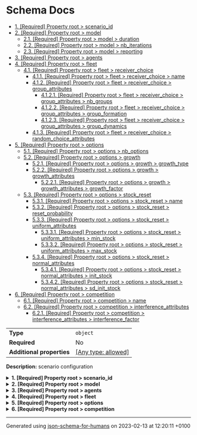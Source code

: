 # Schema Docs

- [1. [Required] Property root > scenario_id](#scenario_id)
- [2. [Required] Property root > model](#model)
  - [2.1. [Required] Property root > model > duration](#model_duration)
  - [2.2. [Required] Property root > model > nb_iterations](#model_nb_iterations)
  - [2.3. [Required] Property root > model > reporting](#model_reporting)
- [3. [Required] Property root > agents](#agents)
- [4. [Required] Property root > fleet](#fleet)
  - [4.1. [Required] Property root > fleet > receiver_choice](#fleet_receiver_choice)
    - [4.1.1. [Required] Property root > fleet > receiver_choice > name](#fleet_receiver_choice_name)
    - [4.1.2. [Required] Property root > fleet > receiver_choice > group_attributes](#fleet_receiver_choice_group_attributes)
      - [4.1.2.1. [Required] Property root > fleet > receiver_choice > group_attributes > nb_groups](#fleet_receiver_choice_group_attributes_nb_groups)
      - [4.1.2.2. [Required] Property root > fleet > receiver_choice > group_attributes > group_formation](#fleet_receiver_choice_group_attributes_group_formation)
      - [4.1.2.3. [Required] Property root > fleet > receiver_choice > group_attributes > group_dynamics](#fleet_receiver_choice_group_attributes_group_dynamics)
    - [4.1.3. [Required] Property root > fleet > receiver_choice > random_choice_attributes](#fleet_receiver_choice_random_choice_attributes)
- [5. [Required] Property root > options](#options)
  - [5.1. [Required] Property root > options > nb_options](#options_nb_options)
  - [5.2. [Required] Property root > options > growth](#options_growth)
    - [5.2.1. [Required] Property root > options > growth > growth_type](#options_growth_growth_type)
    - [5.2.2. [Required] Property root > options > growth > growth_attributes](#options_growth_growth_attributes)
      - [5.2.2.1. [Required] Property root > options > growth > growth_attributes > growth_factor](#options_growth_growth_attributes_growth_factor)
  - [5.3. [Required] Property root > options > stock_reset](#options_stock_reset)
    - [5.3.1. [Required] Property root > options > stock_reset > name](#options_stock_reset_name)
    - [5.3.2. [Required] Property root > options > stock_reset > reset_probability](#options_stock_reset_reset_probability)
    - [5.3.3. [Required] Property root > options > stock_reset > uniform_attributes](#options_stock_reset_uniform_attributes)
      - [5.3.3.1. [Required] Property root > options > stock_reset > uniform_attributes > min_stock](#options_stock_reset_uniform_attributes_min_stock)
      - [5.3.3.2. [Required] Property root > options > stock_reset > uniform_attributes > max_stock](#options_stock_reset_uniform_attributes_max_stock)
    - [5.3.4. [Required] Property root > options > stock_reset > normal_attributes](#options_stock_reset_normal_attributes)
      - [5.3.4.1. [Required] Property root > options > stock_reset > normal_attributes > init_stock](#options_stock_reset_normal_attributes_init_stock)
      - [5.3.4.2. [Required] Property root > options > stock_reset > normal_attributes > sd_init_stock](#options_stock_reset_normal_attributes_sd_init_stock)
- [6. [Required] Property root > competition](#competition)
  - [6.1. [Required] Property root > competition > name](#competition_name)
  - [6.2. [Required] Property root > competition > interference_attributes](#competition_interference_attributes)
    - [6.2.1. [Required] Property root > competition > interference_attributes > interference_factor](#competition_interference_attributes_interference_factor)

|                           |                                                                           |
| ------------------------- | ------------------------------------------------------------------------- |
| **Type**                  | `object`                                                                  |
| **Required**              | No                                                                        |
| **Additional properties** | [[Any type: allowed]](# "Additional Properties of any type are allowed.") |

**Description:** scenario configuration

<details>
<summary><strong> <a name="scenario_id"></a>1. [Required] Property root > scenario_id</strong>  

</summary>
<blockquote>

|              |          |
| ------------ | -------- |
| **Type**     | `string` |
| **Required** | Yes      |

**Description:** scenario identifier

</blockquote>
</details>

<details>
<summary><strong> <a name="model"></a>2. [Required] Property root > model</strong>  

</summary>
<blockquote>

|                           |                                                                           |
| ------------------------- | ------------------------------------------------------------------------- |
| **Type**                  | `object`                                                                  |
| **Required**              | Yes                                                                       |
| **Additional properties** | [[Any type: allowed]](# "Additional Properties of any type are allowed.") |

**Description:** general settings for the model

<details>
<summary><strong> <a name="model_duration"></a>2.1. [Required] Property root > model > duration</strong>  

</summary>
<blockquote>

|              |          |
| ------------ | -------- |
| **Type**     | `number` |
| **Required** | Yes      |

**Description:** time a simulation runs for

</blockquote>
</details>

<details>
<summary><strong> <a name="model_nb_iterations"></a>2.2. [Required] Property root > model > nb_iterations</strong>  

</summary>
<blockquote>

|              |          |
| ------------ | -------- |
| **Type**     | `number` |
| **Required** | Yes      |

**Description:** number of iterations per simulation every scenario is tested for

</blockquote>
</details>

<details>
<summary><strong> <a name="model_reporting"></a>2.3. [Required] Property root > model > reporting</strong>  

</summary>
<blockquote>

|              |           |
| ------------ | --------- |
| **Type**     | `boolean` |
| **Required** | Yes       |

**Description:** indicates if a scenario run reports using all print statements in the script (False --> only report what scenario the model starts running and the total runtime)

</blockquote>
</details>

</blockquote>
</details>

<details>
<summary><strong> <a name="agents"></a>3. [Required] Property root > agents</strong>  

</summary>
<blockquote>

|              |         |
| ------------ | ------- |
| **Type**     | `array` |
| **Required** | Yes     |

**Description:** settings for the agents in the model; see agent_schema.yml

|                      | Array restrictions |
| -------------------- | ------------------ |
| **Min items**        | N/A                |
| **Max items**        | N/A                |
| **Items unicity**    | False              |
| **Additional items** | False              |
| **Tuple validation** | N/A                |

</blockquote>
</details>

<details>
<summary><strong> <a name="fleet"></a>4. [Required] Property root > fleet</strong>  

</summary>
<blockquote>

|                           |                                                                           |
| ------------------------- | ------------------------------------------------------------------------- |
| **Type**                  | `object`                                                                  |
| **Required**              | Yes                                                                       |
| **Additional properties** | [[Any type: allowed]](# "Additional Properties of any type are allowed.") |

**Description:** fleet settings; these apply to all agents defined under 'agents'

<details>
<summary><strong> <a name="fleet_receiver_choice"></a>4.1. [Required] Property root > fleet > receiver_choice</strong>  

</summary>
<blockquote>

|                           |                                                                           |
| ------------------------- | ------------------------------------------------------------------------- |
| **Type**                  | `object`                                                                  |
| **Required**              | Yes                                                                       |
| **Additional properties** | [[Any type: allowed]](# "Additional Properties of any type are allowed.") |

**Description:** settings for with whom an agent shares information on choice option / DiscreteAlternative/ environment units

<details>
<summary><strong> <a name="fleet_receiver_choice_name"></a>4.1.1. [Required] Property root > fleet > receiver_choice > name</strong>  

</summary>
<blockquote>

|              |          |
| ------------ | -------- |
| **Type**     | `string` |
| **Required** | Yes      |

**Description:** name of the method an agent employs to determine with whom to share information on choice option / DiscreteAlternative/ environment unit

</blockquote>
</details>

<details>
<summary><strong> <a name="fleet_receiver_choice_group_attributes"></a>4.1.2. [Required] Property root > fleet > receiver_choice > group_attributes</strong>  

</summary>
<blockquote>

|                           |                                                                           |
| ------------------------- | ------------------------------------------------------------------------- |
| **Type**                  | `object`                                                                  |
| **Required**              | Yes                                                                       |
| **Additional properties** | [[Any type: allowed]](# "Additional Properties of any type are allowed.") |

**Description:** settings if 'group' is part of the method to determine with whom to share information on choice option / DiscreteAlternative/ environment units

<details>
<summary><strong> <a name="fleet_receiver_choice_group_attributes_nb_groups"></a>4.1.2.1. [Required] Property root > fleet > receiver_choice > group_attributes > nb_groups</strong>  

</summary>
<blockquote>

|              |          |
| ------------ | -------- |
| **Type**     | `number` |
| **Required** | Yes      |

**Description:** determine how many 'friend' groups of agents are in the model

</blockquote>
</details>

<details>
<summary><strong> <a name="fleet_receiver_choice_group_attributes_group_formation"></a>4.1.2.2. [Required] Property root > fleet > receiver_choice > group_attributes > group_formation</strong>  

</summary>
<blockquote>

|              |          |
| ------------ | -------- |
| **Type**     | `string` |
| **Required** | Yes      |

**Description:** determines the way 'friend' groups are formed at the start of a model run

</blockquote>
</details>

<details>
<summary><strong> <a name="fleet_receiver_choice_group_attributes_group_dynamics"></a>4.1.2.3. [Required] Property root > fleet > receiver_choice > group_attributes > group_dynamics</strong>  

</summary>
<blockquote>

|              |           |
| ------------ | --------- |
| **Type**     | `boolean` |
| **Required** | Yes       |

**Description:** determines how 'friend' group might change over time (False is no change)

</blockquote>
</details>

</blockquote>
</details>

<details>
<summary><strong> <a name="fleet_receiver_choice_random_choice_attributes"></a>4.1.3. [Required] Property root > fleet > receiver_choice > random_choice_attributes</strong>  

</summary>
<blockquote>

|                           |                                                                           |
| ------------------------- | ------------------------------------------------------------------------- |
| **Type**                  | `object`                                                                  |
| **Required**              | Yes                                                                       |
| **Additional properties** | [[Any type: allowed]](# "Additional Properties of any type are allowed.") |

**Description:** settings if 'random_choice' is part of the method to determine with whom to share information on choice option / DiscreteAlternative/ enviroment units

</blockquote>
</details>

</blockquote>
</details>

</blockquote>
</details>

<details>
<summary><strong> <a name="options"></a>5. [Required] Property root > options</strong>  

</summary>
<blockquote>

|                           |                                                                           |
| ------------------------- | ------------------------------------------------------------------------- |
| **Type**                  | `object`                                                                  |
| **Required**              | Yes                                                                       |
| **Additional properties** | [[Any type: allowed]](# "Additional Properties of any type are allowed.") |

**Description:** settings for the choice option / DiscreteAlternative/ environment units in the model

<details>
<summary><strong> <a name="options_nb_options"></a>5.1. [Required] Property root > options > nb_options</strong>  

</summary>
<blockquote>

|              |          |
| ------------ | -------- |
| **Type**     | `number` |
| **Required** | Yes      |

**Description:** number of subdivisions of the environment (choice option / DiscreteAlternative/ environment units) (e.g. Grid cells) in the model and therefore the number of choices an agent has

</blockquote>
</details>

<details>
<summary><strong> <a name="options_growth"></a>5.2. [Required] Property root > options > growth</strong>  

</summary>
<blockquote>

|                           |                                                                           |
| ------------------------- | ------------------------------------------------------------------------- |
| **Type**                  | `object`                                                                  |
| **Required**              | Yes                                                                       |
| **Additional properties** | [[Any type: allowed]](# "Additional Properties of any type are allowed.") |

**Description:** settings on the way stocks that can be foraged in different choice option / DiscreteAlternative/ environment units change over time

<details>
<summary><strong> <a name="options_growth_growth_type"></a>5.2.1. [Required] Property root > options > growth > growth_type</strong>  

</summary>
<blockquote>

|              |          |
| ------------ | -------- |
| **Type**     | `string` |
| **Required** | Yes      |

**Description:** the way stocks in choice option / DiscreteAlternative/ environment units change over time

</blockquote>
</details>

<details>
<summary><strong> <a name="options_growth_growth_attributes"></a>5.2.2. [Required] Property root > options > growth > growth_attributes</strong>  

</summary>
<blockquote>

|                           |                                                                           |
| ------------------------- | ------------------------------------------------------------------------- |
| **Type**                  | `object`                                                                  |
| **Required**              | Yes                                                                       |
| **Additional properties** | [[Any type: allowed]](# "Additional Properties of any type are allowed.") |

**Description:** additional settings on the way stocks in choice option / DiscreteAlternative/ environment units change over time

<details>
<summary><strong> <a name="options_growth_growth_attributes_growth_factor"></a>5.2.2.1. [Required] Property root > options > growth > growth_attributes > growth_factor</strong>  

</summary>
<blockquote>

|              |          |
| ------------ | -------- |
| **Type**     | `number` |
| **Required** | Yes      |

**Description:** speed of growth of stocks (per time unit) --> Stock(t+1) = Stock(t, growth_factor)

</blockquote>
</details>

</blockquote>
</details>

</blockquote>
</details>

<details>
<summary><strong> <a name="options_stock_reset"></a>5.3. [Required] Property root > options > stock_reset</strong>  

</summary>
<blockquote>

|                           |                                                                           |
| ------------------------- | ------------------------------------------------------------------------- |
| **Type**                  | `object`                                                                  |
| **Required**              | Yes                                                                       |
| **Additional properties** | [[Any type: allowed]](# "Additional Properties of any type are allowed.") |

**Description:** settings for the way a stock in a choice option / DiscreteAlternative/ environment units resets (if it resets) at the end of a time unit t

<details>
<summary><strong> <a name="options_stock_reset_name"></a>5.3.1. [Required] Property root > options > stock_reset > name</strong>  

</summary>
<blockquote>

|              |          |
| ------------ | -------- |
| **Type**     | `string` |
| **Required** | Yes      |

**Description:** the way a stock in a choice option / DiscreteAlternative/ environment units resets at the end of a time unit

</blockquote>
</details>

<details>
<summary><strong> <a name="options_stock_reset_reset_probability"></a>5.3.2. [Required] Property root > options > stock_reset > reset_probability</strong>  

</summary>
<blockquote>

|              |          |
| ------------ | -------- |
| **Type**     | `number` |
| **Required** | Yes      |

**Description:** the probability a stock in a choice option / DiscreteAlternative/ environment units resets at the end of a time unit

</blockquote>
</details>

<details>
<summary><strong> <a name="options_stock_reset_uniform_attributes"></a>5.3.3. [Required] Property root > options > stock_reset > uniform_attributes</strong>  

</summary>
<blockquote>

|                           |                                                                           |
| ------------------------- | ------------------------------------------------------------------------- |
| **Type**                  | `object`                                                                  |
| **Required**              | Yes                                                                       |
| **Additional properties** | [[Any type: allowed]](# "Additional Properties of any type are allowed.") |

**Description:** settings if 'uniform' is in the way a stock in a choice option / DiscreteAlternative/ environment units is reset at the end of a time unit

<details>
<summary><strong> <a name="options_stock_reset_uniform_attributes_min_stock"></a>5.3.3.1. [Required] Property root > options > stock_reset > uniform_attributes > min_stock</strong>  

</summary>
<blockquote>

|              |          |
| ------------ | -------- |
| **Type**     | `number` |
| **Required** | Yes      |

**Description:** the minimum value a stock in a choice option / DiscreteAlternative/ environment units can get after a reset

</blockquote>
</details>

<details>
<summary><strong> <a name="options_stock_reset_uniform_attributes_max_stock"></a>5.3.3.2. [Required] Property root > options > stock_reset > uniform_attributes > max_stock</strong>  

</summary>
<blockquote>

|              |          |
| ------------ | -------- |
| **Type**     | `number` |
| **Required** | Yes      |

**Description:** the maximum value a stock in a choice option / DiscreteAlternative/ environment units can get after a reset

</blockquote>
</details>

</blockquote>
</details>

<details>
<summary><strong> <a name="options_stock_reset_normal_attributes"></a>5.3.4. [Required] Property root > options > stock_reset > normal_attributes</strong>  

</summary>
<blockquote>

|                           |                                                                           |
| ------------------------- | ------------------------------------------------------------------------- |
| **Type**                  | `object`                                                                  |
| **Required**              | Yes                                                                       |
| **Additional properties** | [[Any type: allowed]](# "Additional Properties of any type are allowed.") |

**Description:** settings if 'normal' is in the way a stock in a choice option / DiscreteAlternative/ environment units is reset at the end of a time unit

<details>
<summary><strong> <a name="options_stock_reset_normal_attributes_init_stock"></a>5.3.4.1. [Required] Property root > options > stock_reset > normal_attributes > init_stock</strong>  

</summary>
<blockquote>

|              |          |
| ------------ | -------- |
| **Type**     | `number` |
| **Required** | Yes      |

**Description:** the mean value a stock in a stock in a choice option / DiscreteAlternative/ environment units can get after a reset

</blockquote>
</details>

<details>
<summary><strong> <a name="options_stock_reset_normal_attributes_sd_init_stock"></a>5.3.4.2. [Required] Property root > options > stock_reset > normal_attributes > sd_init_stock</strong>  

</summary>
<blockquote>

|              |          |
| ------------ | -------- |
| **Type**     | `number` |
| **Required** | Yes      |

**Description:** the standard deviation of a value a stock in a choice option / DiscreteAlternative/ environment units can get after a reset

</blockquote>
</details>

</blockquote>
</details>

</blockquote>
</details>

</blockquote>
</details>

<details>
<summary><strong> <a name="competition"></a>6. [Required] Property root > competition</strong>  

</summary>
<blockquote>

|                           |                                                                           |
| ------------------------- | ------------------------------------------------------------------------- |
| **Type**                  | `object`                                                                  |
| **Required**              | Yes                                                                       |
| **Additional properties** | [[Any type: allowed]](# "Additional Properties of any type are allowed.") |

**Description:** settings for the way agents are hindered in foraging by other agents in the model

<details>
<summary><strong> <a name="competition_name"></a>6.1. [Required] Property root > competition > name</strong>  

</summary>
<blockquote>

|              |          |
| ------------ | -------- |
| **Type**     | `string` |
| **Required** | Yes      |

**Description:** the way agents are hindered in foraging by other agents in the model

</blockquote>
</details>

<details>
<summary><strong> <a name="competition_interference_attributes"></a>6.2. [Required] Property root > competition > interference_attributes</strong>  

</summary>
<blockquote>

|                           |                                                                           |
| ------------------------- | ------------------------------------------------------------------------- |
| **Type**                  | `object`                                                                  |
| **Required**              | Yes                                                                       |
| **Additional properties** | [[Any type: allowed]](# "Additional Properties of any type are allowed.") |

**Description:** settings if 'interference' is in the way agents are hindered in foraging by other agents in the model

<details>
<summary><strong> <a name="competition_interference_attributes_interference_factor"></a>6.2.1. [Required] Property root > competition > interference_attributes > interference_factor</strong>  

</summary>
<blockquote>

|              |          |
| ------------ | -------- |
| **Type**     | `number` |
| **Required** | Yes      |

**Description:** the fraction foraging success is corrected for, for every other agent, if other agents choose the same choice option / DiscreteAlternative/ environment units to forage in in the same time unit

</blockquote>
</details>

</blockquote>
</details>

</blockquote>
</details>

----------------------------------------------------------------------------------------------------------------------------
Generated using [json-schema-for-humans](https://github.com/coveooss/json-schema-for-humans) on 2023-02-13 at 12:20:11 +0100